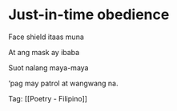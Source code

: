 # Just-in-time obedience

Face shield itaas muna

At ang mask ay ibaba

Suot nalang maya-maya

‘pag may patrol at wangwang na.

Tag: [[Poetry - Filipino]]

